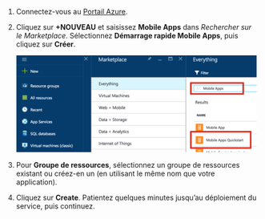 1. Connectez-vous au [Portail Azure].

2. Cliquez sur **+NOUVEAU** et saisissez **Mobile Apps** dans _Rechercher sur le Marketplace_. Sélectionnez **Démarrage rapide Mobile Apps**, puis cliquez sur **Créer**.

	![Portail Azure avec Démarrage rapide Mobile Apps en surbrillance](./media/app-service-mobile-dotnet-backend-create-new-service/search-mobile-apps-quickstart.png)


3. Pour **Groupe de ressources**, sélectionnez un groupe de ressources existant ou créez-en un (en utilisant le même nom que votre application).
 
4. Cliquez sur **Create**. Patientez quelques minutes jusqu’au déploiement du service, puis continuez.

<!-- URLs. -->
[Portail Azure]: https://portal.azure.com/

<!---HONumber=AcomDC_0803_2016-->